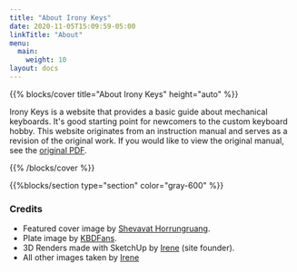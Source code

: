 ```yaml
---
title: "About Irony Keys"
date: 2020-11-05T15:09:59-05:00
linkTitle: "About"
menu:
  main:
    weight: 10
layout: docs
---
```

{{% blocks/cover title="About Irony Keys" height="auto" %}}

Irony Keys is a website that provides a basic guide about mechanical keyboards. It's good starting point for newcomers to the custom keyboard hobby. This website originates from an instruction manual and serves as a revision of the original work. If you would like to view the original manual, see the [original PDF](https://drive.google.com/file/d/1qokYrIaeFH8jrCoPEyAPNZhJ0jxr_HSH/view).  

{{% /blocks/cover %}}

{{%blocks/section type="section" color="gray-600" %}}

### Credits ###

- Featured cover image by [Shevavat Horrungruang](https://www.flickr.com/photos/184569088@N05/49804481186/in/dateposted/). 
- Plate image by [KBDFans](https://kbdfans.com/collections/plate/products/dz60-cnc-aluminum-plate?variant=2208864534541).
- 3D Renders made with SketchUp by [Irene](https://ireneong.com/) (site founder). 
- All other images taken by [Irene](https://ireneong.com/)




